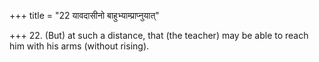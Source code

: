 +++
title = "22 यावदासीनो बाहुभ्याम्प्राप्नुयात्"

+++
22. (But) at such a distance, that (the teacher) may be able to reach him with his arms (without rising).
